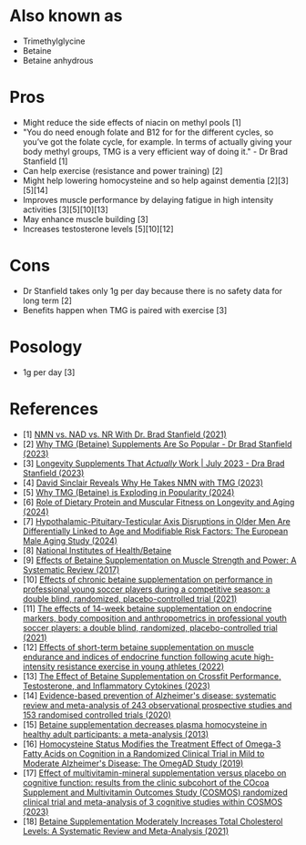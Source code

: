 # Also known as
- Trimethylglycine
- Betaine
- Betaine anhydrous

# Pros
- Might reduce the side effects of niacin on methyl pools [1]
- "You do need enough folate and B12 for for the different cycles, so you’ve got the folate cycle, for example. In terms of actually giving your body methyl groups, TMG is a very efficient way of doing it." - Dr Brad Stanfield [1]
- Can help exercise (resistance and power training) [2]
- Might help lowering homocysteine and so help against dementia [2][3][5][14]
- Improves muscle performance by delaying fatigue in high intensity activities [3][5][10][13]
- May enhance muscle building [3]
- Increases testosterone levels [5][10][12]

# Cons
- Dr Stanfield takes only 1g per day because there is no safety data for long term [2]
- Benefits happen when TMG is paired with exercise [3]

# Posology
- 1g per day [3]

# References
- [1] [NMN vs. NAD vs. NR With Dr. Brad Stanfield (2021)](https://www.lifespan.io/news/nmn-vs-nad-vs-nr-with-dr-brad-stanfield/)
- [2] [Why TMG (Betaine) Supplements Are So Popular - Dr Brad Stanfield (2023)](https://www.youtube.com/watch?v=9RyzwCr15Pk)
- [3] [Longevity Supplements That *Actually* Work | July 2023 - Dra Brad Stanfield (2023)](https://www.youtube.com/watch?v=_hOxXq0wi-0)
- [4] [David Sinclair Reveals Why He Takes NMN with TMG (2023)](https://www.youtube.com/watch?v=pxW72P-_zA8)
- [5] [Why TMG (Betaine) is Exploding in Popularity (2024)](https://www.youtube.com/watch?v=GsR6KcK4lHA)
- [6] [Role of Dietary Protein and Muscular Fitness on Longevity and Aging (2024)](https://www.ncbi.nlm.nih.gov/pmc/articles/PMC5772850/)
- [7] [Hypothalamic-Pituitary-Testicular Axis Disruptions in Older Men Are Differentially Linked to Age and Modifiable Risk Factors: The European Male Aging Study (2024)](https://academic.oup.com/jcem/article/93/7/2737/2598963)
- [8] [National Institutes of Health/Betaine](https://ods.od.nih.gov/factsheets/ExerciseAndAthleticPerformance-HealthProfessional/#betaine)
- [9] [Effects of Betaine Supplementation on Muscle Strength and Power: A Systematic Review (2017)](https://journals.lww.com/nsca-jscr/fulltext/2017/08000/effects_of_betaine_supplementation_on_muscle.35.aspx)
- [10] [Effects of chronic betaine supplementation on performance in professional young soccer players during a competitive season: a double blind, randomized, placebo-controlled trial (2021)](https://jissn.biomedcentral.com/articles/10.1186/s12970-021-00464-y)
- [11] [The effects of 14-week betaine supplementation on endocrine markers, body composition and anthropometrics in professional youth soccer players: a double blind, randomized, placebo-controlled trial (2021)](https://www.ncbi.nlm.nih.gov/pmc/articles/PMC7934563/)
- [12] [Effects of short-term betaine supplementation on muscle endurance and indices of endocrine function following acute high-intensity resistance exercise in young athletes (2022)](https://www.ncbi.nlm.nih.gov/pmc/articles/PMC9116406/)
- [13] [The Effect of Betaine Supplementation on Crossfit Performance, Testosterone, and Inflammatory Cytokines (2023)](https://www.mdpi.com/2504-3900/91/1/26)
- [14] [Evidence-based prevention of Alzheimer's disease: systematic review and meta-analysis of 243 observational prospective studies and 153 randomised controlled trials (2020)](https://www.ncbi.nlm.nih.gov/pmc/articles/PMC7569385/)
- [15] [Betaine supplementation decreases plasma homocysteine in healthy adult participants: a meta-analysis (2013)](https://www.ncbi.nlm.nih.gov/pmc/articles/PMC3610948/)
- [16] [Homocysteine Status Modifies the Treatment Effect of Omega-3 Fatty Acids on Cognition in a Randomized Clinical Trial in Mild to Moderate Alzheimer's Disease: The OmegAD Study (2019)](https://pubmed.ncbi.nlm.nih.gov/30958356/)
- [17] [Effect of multivitamin-mineral supplementation versus placebo on cognitive function: results from the clinic subcohort of the COcoa Supplement and Multivitamin Outcomes Study (COSMOS) randomized clinical trial and meta-analysis of 3 cognitive studies within COSMOS (2023)](https://www.sciencedirect.com/science/article/abs/pii/S0002916523663427)
- [18] [Betaine Supplementation Moderately Increases Total Cholesterol Levels: A Systematic Review and Meta-Analysis (2021)](https://pubmed.ncbi.nlm.nih.gov/31809615/)